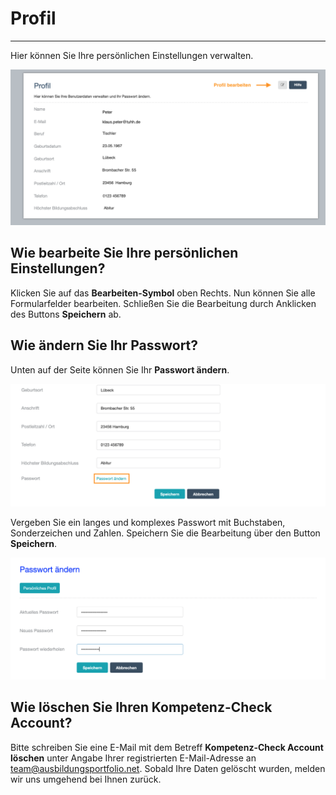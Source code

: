 # Profil

- - -

Hier können Sie Ihre persönlichen Einstellungen verwalten.

![Funktionsübersicht der Profilseite](media/profil.jpg)

## Wie bearbeite Sie Ihre persönlichen Einstellungen?
Klicken Sie auf das **Bearbeiten-Symbol** oben Rechts. Nun können Sie alle Formularfelder bearbeiten. Schließen Sie die Bearbeitung durch Anklicken des Buttons **Speichern** ab.

## Wie ändern Sie Ihr Passwort?
Unten auf der Seite können Sie Ihr **Passwort ändern**. 

![Funktionsübersicht der Profilseite](media/profil_aendern.png)

Vergeben Sie ein langes und komplexes Passwort mit Buchstaben, Sonderzeichen und Zahlen. Speichern Sie die Bearbeitung über den Button **Speichern**.

![Funktionsübersicht der Profilseite](media/passwort_aendern.png)

## Wie löschen Sie Ihren Kompetenz-Check Account?
Bitte schreiben Sie eine E-Mail mit dem Betreff **Kompetenz-Check Account löschen** unter Angabe Ihrer registrierten E-Mail-Adresse an team@ausbildungsportfolio.net. Sobald Ihre Daten gelöscht wurden, melden wir uns umgehend bei Ihnen zurück.